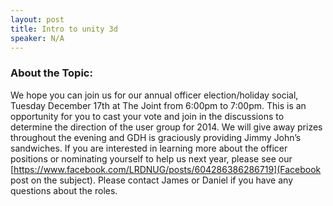 ```yaml
---
layout: post
title: Intro to unity 3d
speaker: N/A
---
```


### About the Topic: 
We hope you can join us for our annual officer election/holiday social, Tuesday December 17th at The Joint from 6:00pm to 7:00pm. This is an opportunity for you to cast your vote and join in the discussions to determine the direction of the user group for 2014. We will give away prizes throughout the evening and GDH is graciously providing Jimmy John’s sandwiches. If you are interested in learning more about the officer positions or nominating yourself to help us next year, please see our [https://www.facebook.com/LRDNUG/posts/604286386286719](Facebook post on the subject). Please contact James or Daniel if you have any questions about the roles.